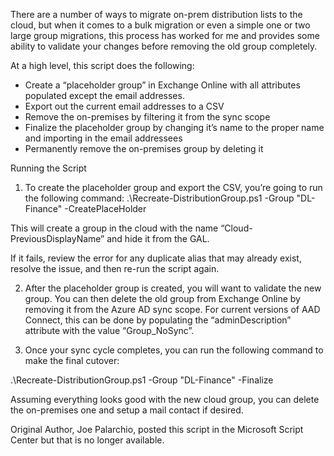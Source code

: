 There are a number of ways to migrate on-prem distribution lists to the cloud, but when it comes to a bulk migration or even a simple one or two large group migrations, this process has worked for me and provides some ability to validate your changes before removing the old group completely.

At a high level, this script does the following:

- Create a “placeholder group” in Exchange Online with all attributes populated except the email addresses.
- Export out the current email addresses to a CSV
- Remove the on-premises by filtering it from the sync scope
- Finalize the placeholder group by changing it’s name to the proper name and importing in the email addressees
- Permanently remove the on-premises group by deleting it

Running the Script
1) To create the placeholder group and export the CSV, you’re going to run the following command:
  .\Recreate-DistributionGroup.ps1 -Group "DL-Finance" -CreatePlaceHolder

  This will create a group in the cloud with the name “Cloud-PreviousDisplayName” and hide it from the GAL.

  If it fails, review the error for any duplicate alias that may already exist, resolve the issue, and then re-run the script again.

2) After the placeholder group is created, you will want to validate the new group. You can then delete the old group from Exchange Online by removing it from the Azure AD sync scope. For current versions of AAD Connect, this can be done by populating the “adminDescription” attribute with the value “Group_NoSync”. 

3) Once your sync cycle completes, you can run the following command to make the final cutover:

  .\Recreate-DistributionGroup.ps1 -Group "DL-Finance" -Finalize

  Assuming everything looks good with the new cloud group, you can delete the on-premises one and setup a mail contact if desired.


Original Author, Joe Palarchio, posted this script in the Microsoft Script Center but that is no longer available. 
